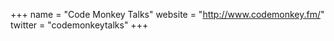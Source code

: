 +++
name = "Code Monkey Talks"
website = "http://www.codemonkey.fm/"
twitter = "codemonkeytalks"
+++